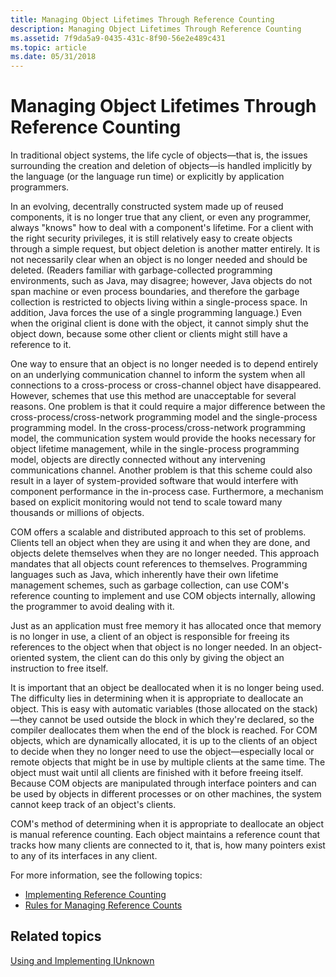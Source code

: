 ```yaml
---
title: Managing Object Lifetimes Through Reference Counting
description: Managing Object Lifetimes Through Reference Counting
ms.assetid: 7f9da5a9-0435-431c-8f90-56e2e489c431
ms.topic: article
ms.date: 05/31/2018
---
```


# Managing Object Lifetimes Through Reference Counting

In traditional object systems, the life cycle of objects—that is, the issues surrounding the creation and deletion of objects—is handled implicitly by the language (or the language run time) or explicitly by application programmers.

In an evolving, decentrally constructed system made up of reused components, it is no longer true that any client, or even any programmer, always "knows" how to deal with a component's lifetime. For a client with the right security privileges, it is still relatively easy to create objects through a simple request, but object deletion is another matter entirely. It is not necessarily clear when an object is no longer needed and should be deleted. (Readers familiar with garbage-collected programming environments, such as Java, may disagree; however, Java objects do not span machine or even process boundaries, and therefore the garbage collection is restricted to objects living within a single-process space. In addition, Java forces the use of a single programming language.) Even when the original client is done with the object, it cannot simply shut the object down, because some other client or clients might still have a reference to it.

One way to ensure that an object is no longer needed is to depend entirely on an underlying communication channel to inform the system when all connections to a cross-process or cross-channel object have disappeared. However, schemes that use this method are unacceptable for several reasons. One problem is that it could require a major difference between the cross-process/cross-network programming model and the single-process programming model. In the cross-process/cross-network programming model, the communication system would provide the hooks necessary for object lifetime management, while in the single-process programming model, objects are directly connected without any intervening communications channel. Another problem is that this scheme could also result in a layer of system-provided software that would interfere with component performance in the in-process case. Furthermore, a mechanism based on explicit monitoring would not tend to scale toward many thousands or millions of objects.

COM offers a scalable and distributed approach to this set of problems. Clients tell an object when they are using it and when they are done, and objects delete themselves when they are no longer needed. This approach mandates that all objects count references to themselves. Programming languages such as Java, which inherently have their own lifetime management schemes, such as garbage collection, can use COM's reference counting to implement and use COM objects internally, allowing the programmer to avoid dealing with it.

Just as an application must free memory it has allocated once that memory is no longer in use, a client of an object is responsible for freeing its references to the object when that object is no longer needed. In an object-oriented system, the client can do this only by giving the object an instruction to free itself.

It is important that an object be deallocated when it is no longer being used. The difficulty lies in determining when it is appropriate to deallocate an object. This is easy with automatic variables (those allocated on the stack)—they cannot be used outside the block in which they're declared, so the compiler deallocates them when the end of the block is reached. For COM objects, which are dynamically allocated, it is up to the clients of an object to decide when they no longer need to use the object—especially local or remote objects that might be in use by multiple clients at the same time. The object must wait until all clients are finished with it before freeing itself. Because COM objects are manipulated through interface pointers and can be used by objects in different processes or on other machines, the system cannot keep track of an object's clients.

COM's method of determining when it is appropriate to deallocate an object is manual reference counting. Each object maintains a reference count that tracks how many clients are connected to it, that is, how many pointers exist to any of its interfaces in any client.

For more information, see the following topics:

-   [Implementing Reference Counting](implementing-reference-counting.md)
-   [Rules for Managing Reference Counts](rules-for-managing-reference-counts.md)

## Related topics

<dl> <dt>

[Using and Implementing IUnknown](using-and-implementing-iunknown.md)
</dt> </dl>

 

 




